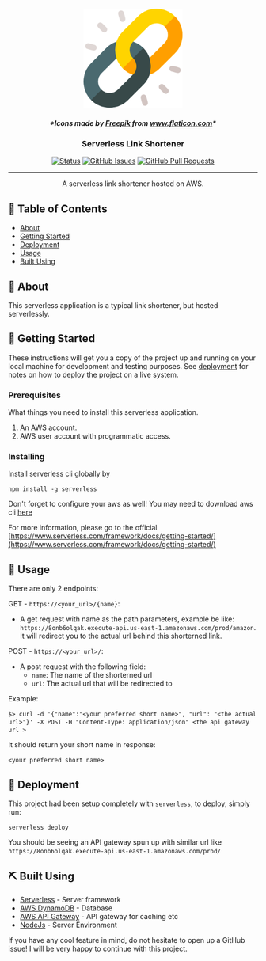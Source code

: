 <p align="center">
  <a href="" rel="noopener">
 <img width=200px height=200px src="https://github.com/pupubird/serverless-link-shortener/blob/master/icon.png" alt="Project logo"></a>
</p>

<div align="center">
<h5>*Icons made by <a href="https://www.flaticon.com/authors/freepik" title="Freepik">Freepik</a> from <a href="https://www.flaticon.com/" title="Flaticon"> www.flaticon.com</a>*</h5>
</div>

<h3 align="center">Serverless Link Shortener</h3>

<div align="center">

[![Status](https://img.shields.io/badge/status-active-success.svg)]()
[![GitHub Issues](https://img.shields.io/github/issues/pupubird/serverless-link-shortener.svg)](https://github.com/pupubird/serverless-link-shortener/issues)
[![GitHub Pull Requests](https://img.shields.io/github/issues-pr/pupubird/serverless-link-shortener.svg)](https://github.com/pupubird/serverless-link-shortener/pulls)

</div>

---

<p align="center"> A serverless link shortener hosted on AWS.
    <br> 
</p>

## 📝 Table of Contents

- [About](#about)
- [Getting Started](#getting_started)
- [Deployment](#deployment)
- [Usage](#usage)
- [Built Using](#built_using)

## 🧐 About <a name = "about"></a>

This serverless application is a typical link shortener, but hosted serverlessly.

## 🏁 Getting Started <a name = "getting_started"></a>

These instructions will get you a copy of the project up and running on your local machine for development and testing purposes. See [deployment](#deployment) for notes on how to deploy the project on a live system.

### Prerequisites

What things you need to install this serverless application.

1. An AWS account.
2. AWS user account with programmatic access.

### Installing

Install serverless cli globally by

```
npm install -g serverless
```

Don't forget to configure your aws as well! You may need to download aws cli [here](https://docs.aws.amazon.com/cli/latest/userguide/install-cliv2.html)

For more information, please go to the official [https://www.serverless.com/framework/docs/getting-started/](https://www.serverless.com/framework/docs/getting-started/)

## 🧰 Usage <a name="usage"></a>

There are only 2 endpoints:

GET - `https://<your_url>/{name}`:

- A get request with name as the path parameters, example be like: `https://8onb6olqak.execute-api.us-east-1.amazonaws.com/prod/amazon`. It will redirect you to the actual url behind this shorterned link.

POST - `https://<your_url>/`:

- A post request with the following field:
  - `name`: The name of the shorterned url
  - `url`: The actual url that will be redirected to

Example:

```
$> curl -d '{"name":"<your preferred short name>", "url": "<the actual url>"}' -X POST -H "Content-Type: application/json" <the api gateway url >
```

It should return your short name in response:

```
<your preferred short name>
```

## 🚀 Deployment <a name = "deployment"></a>

This project had been setup completely with `serverless`, to deploy, simply run:

```
serverless deploy
```

You should be seeing an API gateway spun up with similar url like `https://8onb6olqak.execute-api.us-east-1.amazonaws.com/prod/`

## ⛏️ Built Using <a name = "built_using"></a>

- [Serverless](https://www.mongodb.com/) - Server framework
- [AWS DynamoDB](https://expressjs.com/) - Database
- [AWS API Gateway](https://vuejs.org/) - API gateway for caching etc
- [NodeJs](https://nodejs.org/en/) - Server Environment

If you have any cool feature in mind, do not hesitate to open up a GitHub issue! I will be very happy to continue with this project.
